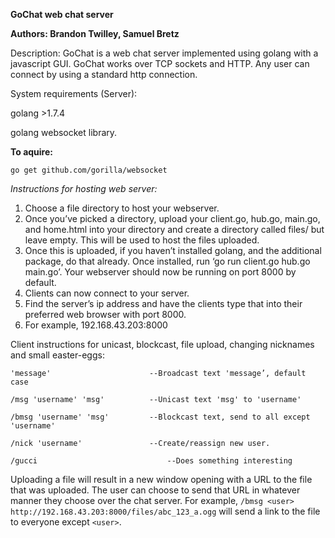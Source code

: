 **GoChat web chat server**

**Authors: Brandon Twilley, Samuel Bretz**

Description: GoChat is a web chat server implemented using golang with a javascript GUI. GoChat works over TCP sockets and HTTP.  Any user can connect by using a standard http connection.

System requirements (Server):

golang >1.7.4

golang websocket library.

**To aquire:**

`go get github.com/gorilla/websocket`


*Instructions for hosting web server:*
1. Choose a file directory to host your webserver.
2. Once you’ve picked a directory, upload your client.go, hub.go, main.go, and home.html into your directory and create a directory called files/ but leave empty.  This will be used to host the files uploaded.
3. Once this is uploaded, if you haven’t installed golang, and the additional package, do that already.  Once installed, run ‘go run client.go hub.go main.go’.  Your webserver should now be running on port 8000 by default.
4. Clients can now connect to your server.
5. Find the server’s ip address and have the clients type that into their preferred web browser with port 8000.
6. For example, 192.168.43.203:8000

Client instructions for unicast, blockcast, file upload, changing nicknames and small easter-eggs:

`'message'                     	--Broadcast text 'message’, default case`

`/msg 'username' 'msg'         	--Unicast text 'msg' to 'username'`

`/bmsg 'username' 'msg'        	--Blockcast text, send to all except 'username'`

`/nick 'username'              	--Create/reassign new user.`

`/gucci                        		--Does something interesting`

Uploading a file will result in a new window opening with a URL to the file that was uploaded. The user can choose to send that URL in whatever manner they choose over the chat server.  For example,
`/bmsg <user> http://192.168.43.203:8000/files/abc_123_a.ogg` will send a link to the file to everyone except
`<user>`.